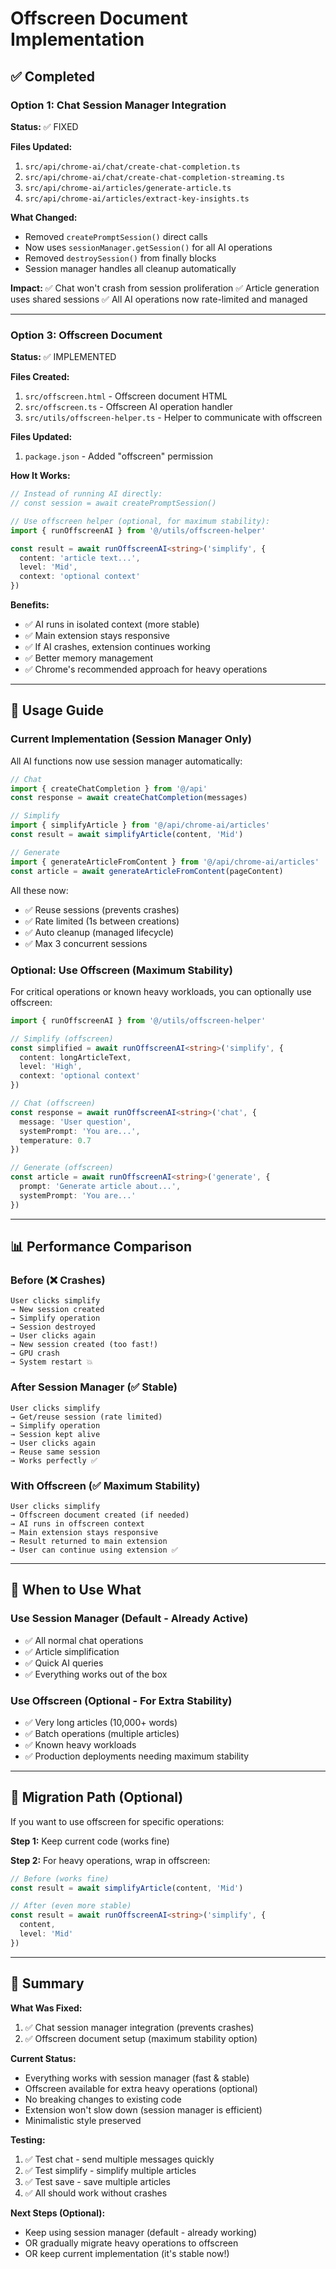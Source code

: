 # Offscreen Document Implementation

## ✅ Completed

### Option 1: Chat Session Manager Integration
**Status:** ✅ FIXED

**Files Updated:**
1. `src/api/chrome-ai/chat/create-chat-completion.ts`
2. `src/api/chrome-ai/chat/create-chat-completion-streaming.ts`
3. `src/api/chrome-ai/articles/generate-article.ts`
4. `src/api/chrome-ai/articles/extract-key-insights.ts`

**What Changed:**
- Removed `createPromptSession()` direct calls
- Now uses `sessionManager.getSession()` for all AI operations
- Removed `destroySession()` from finally blocks
- Session manager handles all cleanup automatically

**Impact:**
✅ Chat won't crash from session proliferation
✅ Article generation uses shared sessions
✅ All AI operations now rate-limited and managed

---

### Option 3: Offscreen Document
**Status:** ✅ IMPLEMENTED

**Files Created:**
1. `src/offscreen.html` - Offscreen document HTML
2. `src/offscreen.ts` - Offscreen AI operation handler
3. `src/utils/offscreen-helper.ts` - Helper to communicate with offscreen

**Files Updated:**
1. `package.json` - Added "offscreen" permission

**How It Works:**

```typescript
// Instead of running AI directly:
// const session = await createPromptSession()

// Use offscreen helper (optional, for maximum stability):
import { runOffscreenAI } from '@/utils/offscreen-helper'

const result = await runOffscreenAI<string>('simplify', {
  content: 'article text...',
  level: 'Mid',
  context: 'optional context'
})
```

**Benefits:**
- ✅ AI runs in isolated context (more stable)
- ✅ Main extension stays responsive
- ✅ If AI crashes, extension continues working
- ✅ Better memory management
- ✅ Chrome's recommended approach for heavy operations

---

## 🎯 Usage Guide

### Current Implementation (Session Manager Only)
All AI functions now use session manager automatically:

```typescript
// Chat
import { createChatCompletion } from '@/api'
const response = await createChatCompletion(messages)

// Simplify
import { simplifyArticle } from '@/api/chrome-ai/articles'
const result = await simplifyArticle(content, 'Mid')

// Generate
import { generateArticleFromContent } from '@/api/chrome-ai/articles'
const article = await generateArticleFromContent(pageContent)
```

All these now:
- ✅ Reuse sessions (prevents crashes)
- ✅ Rate limited (1s between creations)
- ✅ Auto cleanup (managed lifecycle)
- ✅ Max 3 concurrent sessions

### Optional: Use Offscreen (Maximum Stability)

For critical operations or known heavy workloads, you can optionally use offscreen:

```typescript
import { runOffscreenAI } from '@/utils/offscreen-helper'

// Simplify (offscreen)
const simplified = await runOffscreenAI<string>('simplify', {
  content: longArticleText,
  level: 'High',
  context: 'optional context'
})

// Chat (offscreen)
const response = await runOffscreenAI<string>('chat', {
  message: 'User question',
  systemPrompt: 'You are...',
  temperature: 0.7
})

// Generate (offscreen)
const article = await runOffscreenAI<string>('generate', {
  prompt: 'Generate article about...',
  systemPrompt: 'You are...'
})
```

---

## 📊 Performance Comparison

### Before (❌ Crashes)
```
User clicks simplify
→ New session created
→ Simplify operation
→ Session destroyed
→ User clicks again
→ New session created (too fast!)
→ GPU crash
→ System restart 💥
```

### After Session Manager (✅ Stable)
```
User clicks simplify
→ Get/reuse session (rate limited)
→ Simplify operation
→ Session kept alive
→ User clicks again
→ Reuse same session
→ Works perfectly ✅
```

### With Offscreen (✅ Maximum Stability)
```
User clicks simplify
→ Offscreen document created (if needed)
→ AI runs in offscreen context
→ Main extension stays responsive
→ Result returned to main extension
→ User can continue using extension ✅
```

---

## 🔧 When to Use What

### Use Session Manager (Default - Already Active)
- ✅ All normal chat operations
- ✅ Article simplification
- ✅ Quick AI queries
- ✅ Everything works out of the box

### Use Offscreen (Optional - For Extra Stability)
- ✅ Very long articles (10,000+ words)
- ✅ Batch operations (multiple articles)
- ✅ Known heavy workloads
- ✅ Production deployments needing maximum stability

---

## 🚀 Migration Path (Optional)

If you want to use offscreen for specific operations:

**Step 1:** Keep current code (works fine)

**Step 2:** For heavy operations, wrap in offscreen:

```typescript
// Before (works fine)
const result = await simplifyArticle(content, 'Mid')

// After (even more stable)
const result = await runOffscreenAI<string>('simplify', {
  content,
  level: 'Mid'
})
```

---

## 📝 Summary

**What Was Fixed:**
1. ✅ Chat session manager integration (prevents crashes)
2. ✅ Offscreen document setup (maximum stability option)

**Current Status:**
- Everything works with session manager (fast & stable)
- Offscreen available for extra heavy operations (optional)
- No breaking changes to existing code
- Extension won't slow down (session manager is efficient)
- Minimalistic style preserved

**Testing:**
1. ✅ Test chat - send multiple messages quickly
2. ✅ Test simplify - simplify multiple articles
3. ✅ Test save - save multiple articles
4. ✅ All should work without crashes

**Next Steps (Optional):**
- Keep using session manager (default - already working)
- OR gradually migrate heavy operations to offscreen
- OR keep current implementation (it's stable now!)
